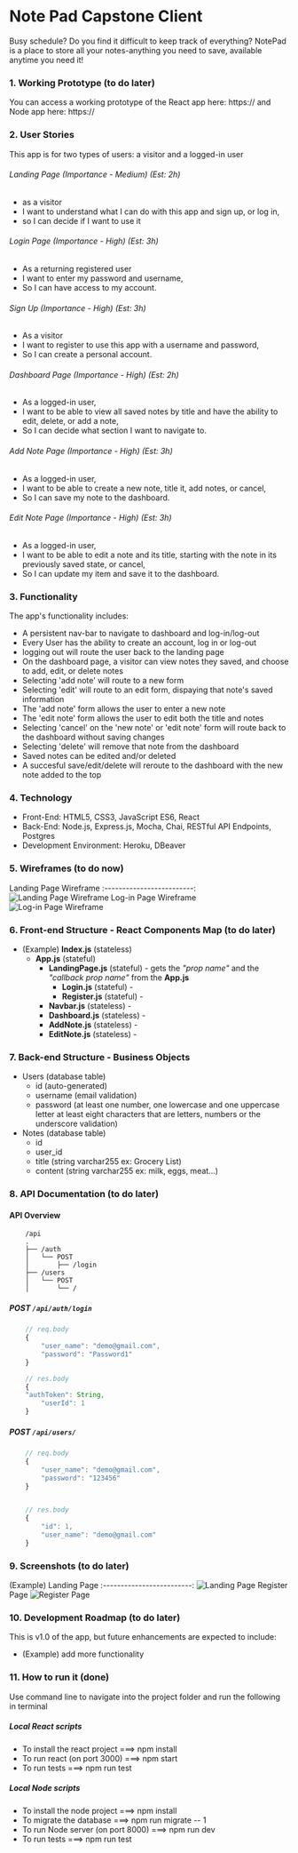 # Note Pad Capstone Client
Busy schedule? Do you find it difficult to keep track of everything? NotePad is a place to store all your notes-anything you need to save, available anytime you need it!


### 1. Working Prototype (to do later)
You can access a working prototype of the React app here: https:// and Node app here: https://

### 2. User Stories 
This app is for two types of users: a visitor and a logged-in user


###### Landing Page (Importance - Medium) (Est: 2h)
* as a visitor
* I want to understand what I can do with this app and sign up, or log in,
* so I can decide if I want to use it

###### Login Page (Importance - High) (Est: 3h)
* As a returning registered user
* I want to enter my password and username,
* So I can have access to my account.

###### Sign Up (Importance - High) (Est: 3h)
* As a visitor
* I want to register to use this app with a username and password,
* So I can create a personal account.

###### Dashboard Page (Importance - High) (Est: 2h)
* As a logged-in user,
* I want to be able to view all saved notes by title and have the ability to edit, delete, or add a note,
* So I can decide what section I want to navigate to.

###### Add Note Page (Importance - High) (Est: 3h)
* As a logged-in user,
* I want to be able to create a new note, title it, add notes, or cancel,
* So I can save my note to the dashboard.

###### Edit Note Page (Importance - High) (Est: 3h)
* As a logged-in user,
* I want to be able to edit a note and its title, starting with the note in its previously saved state, or cancel,
* So I can update my item and save it to the dashboard.

### 3. Functionality
The app's functionality includes:
* A persistent nav-bar to navigate to dashboard and log-in/log-out
* Every User has the ability to create an account, log in or log-out
* logging out will route the user back to the landing page
* On the dashboard page, a visitor can view notes they saved, and choose to add, edit, or delete notes
* Selecting 'add note' will route to a new form 
* Selecting 'edit' will route to an edit form, dispaying that note's saved information
* The 'add note' form allows the user to enter a new note
* The 'edit note' form allows the user to edit both the title and notes 
* Selecting 'cancel' on the 'new note' or 'edit note' form will route back to the dashboard without saving changes
* Selecting 'delete' will remove that note from the dashboard
* Saved notes can be edited and/or deleted
* A succesful save/edit/delete will reroute to the dashboard with the new note added to the top


### 4. Technology
* Front-End: HTML5, CSS3, JavaScript ES6, React
* Back-End: Node.js, Express.js, Mocha, Chai, RESTful API Endpoints, Postgres
* Development Environment: Heroku, DBeaver


### 5. Wireframes (to do now)
Landing Page Wireframe
:-------------------------:
![Landing Page Wireframe](/github-images/wireframes/landing-page.jpg)
Log-in Page Wireframe
![Log-in Page Wireframe](/github-images/wireframes/log-in-page.jpg)


### 6. Front-end Structure - React Components Map (to do later)
* (Example) __Index.js__ (stateless)
    * __App.js__ (stateful)
        * __LandingPage.js__ (stateful) - gets the _"prop name"_ and the _"callback prop name"_ from the __App.js__
            * __Login.js__ (stateful) -
            * __Register.js__ (stateful) -
        * __Navbar.js__ (stateless) -
        * __Dashboard.js__ (stateless) -
        * __AddNote.js__ (stateless) -
        * __EditNote.js__ (stateless) -
        



### 7. Back-end Structure - Business Objects
* Users (database table)
    * id (auto-generated)
    * username (email validation)
    * password (at least one number, one lowercase and one uppercase letter at least eight characters that are letters, numbers or the underscore validation)
* Notes (database table)
    * id
    * user_id
    * title (string varchar255 ex: Grocery List)
    * content (string varchar255 ex: milk, eggs, meat...)



### 8. API Documentation (to do later)
#### API Overview
```text
    /api
    .
    ├── /auth
    │   └── POST
    │       ├── /login
    ├── /users
    │   └── POST
    │       └── /
```

##### POST `/api/auth/login`
```js
    // req.body
    {
        "user_name": "demo@gmail.com",
        "password": "Password1"
    }

    // res.body
    {
    "authToken": String,
        "userId": 1
    }
```

##### POST `/api/users/`
```js
    // req.body
    {
        "user_name": "demo@gmail.com",
        "password": "123456"
    }


    // res.body
    {
        "id": 1,
        "user_name": "demo@gmail.com"
    }
```



### 9. Screenshots (to do later)
(Example) Landing Page
:-------------------------:
![Landing Page](/github-images/screenshots/landing-page-screenshot.png)
Register Page
![Register Page](/github-images/screenshots/register-page-screenshot.png)



### 10. Development Roadmap (to do later)
This is v1.0 of the app, but future enhancements are expected to include:
* (Example) add more functionality



### 11. How to run it (done)
Use command line to navigate into the project folder and run the following in terminal

##### Local React scripts
* To install the react project ===> npm install
* To run react (on port 3000) ===> npm start
* To run tests ===> npm run test

##### Local Node scripts
* To install the node project ===> npm install
* To migrate the database ===> npm run migrate -- 1
* To run Node server (on port 8000) ===> npm run dev
* To run tests ===> npm run test